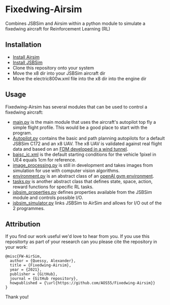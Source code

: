 # Fixedwing-Airsim
Combines JSBSim and Airsim within a python module to simulate a fixedwing aircraft for Reinforcement Learning (RL)

## Installation

- [Install Airsim](https://github.com/microsoft/AirSim)
- [Install JSBSim](https://github.com/JSBSim-Team/jsbsim)
- Clone this repository onto your system
- Move the x8 dir into your JSBSim aircraft dir
- Move the electric800w.xml file into the x8 dir into the engine dir

## Usage

Fixedwing-Airsim has several modules that can be used to control a fixedwing aircraft:
- [main.py](https://github.com/AOS55/Fixedwing-Airsim/blob/b501e63d4172e3ad0149f51b7738db3112cf3ad0/Python-Client/main.py)
 is the main module that uses the aircraft's autopilot top fly a simple flight profile. This would be a good
 place to start with the program.
- [Autopilot.py](https://github.com/AOS55/Fixedwing-Airsim/blob/b501e63d4172e3ad0149f51b7738db3112cf3ad0/Python-Client/autopilot.py)
  contains the basic and path planning autopilots for a default JSBSim C172 and an x8 UAV. The x8 UAV
  is validated against real flight data and based on an [FDM developed in a wind tunnel](https://github.com/krisgry/x8).
- [baisc_ic.xml](https://github.com/AOS55/Fixedwing-Airsim/blob/master/Python-Client/basic_ic.xml) is the default
  starting conditions for the vehicle 1pixel in UE4 equals 1cm for reference. 
- [image_processing.py](https://github.com/AOS55/Fixedwing-Airsim/blob/b501e63d4172e3ad0149f51b7738db3112cf3ad0/Python-Client/image_processing.py) is
 still in development and takes images from simulation for use with computer vision algorithms. 
- [environment.py](https://github.com/AOS55/Fixedwing-Airsim/blob/b501e63d4172e3ad0149f51b7738db3112cf3ad0/Python-Client/environment.py)
 is an abstract class of an [openAI gym environment](https://gym.openai.com/docs/).
- [tasks.py](https://github.com/AOS55/Fixedwing-Airsim/blob/master/Python-Client/tasks.py) is another abstract class
 that defines state, space, action, reward functions for specific RL tasks. 
- [jsbsim_properties.py](https://github.com/AOS55/Fixedwing-Airsim/blob/b501e63d4172e3ad0149f51b7738db3112cf3ad0/Python-Client/jsbsim_properties.py)
 defines properties available from the JSBSim module and controls possible I/O. 
- [jsbsim_simulator.py](https://github.com/AOS55/Fixedwing-Airsim/blob/master/Python-Client/jsbsim_simulator.py
) links JSBSim to AirSim and allows for I/O out of the 2 programmes.

## Attribution

If you find our work useful we'd love to hear from you. If you use this repositorty as part of your research can you please cite the repository in your work:

```
@misc{FW-AirSim,
  author = {Quessy, Alexander},
  title = {Fixedwing-Airsim},
  year = {2021},
  publisher = {GitHub},
  journal = {GitHub repository},
  howpublished = {\url{https://github.com/AOS55/Fixedwing-Airsim}}
}
```

Thank you!
